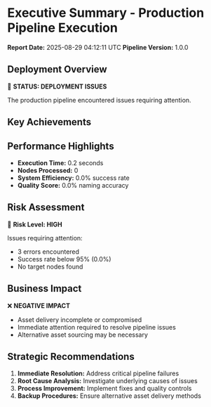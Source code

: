 # Executive Summary - Production Pipeline Execution

**Report Date:** 2025-08-29 04:12:11 UTC
**Pipeline Version:** 1.0.0

## Deployment Overview

🔴 **STATUS: DEPLOYMENT ISSUES**

The production pipeline encountered issues requiring attention.

## Key Achievements


## Performance Highlights

- **Execution Time:** 0.2 seconds
- **Nodes Processed:** 0
- **System Efficiency:** 0.0% success rate
- **Quality Score:** 0.0% naming accuracy

## Risk Assessment

🔴 **Risk Level: HIGH**

Issues requiring attention:

- 3 errors encountered
- Success rate below 95% (0.0%)
- No target nodes found

## Business Impact

❌ **NEGATIVE IMPACT**

- Asset delivery incomplete or compromised
- Immediate attention required to resolve pipeline issues
- Alternative asset sourcing may be necessary

## Strategic Recommendations

1. **Immediate Resolution:** Address critical pipeline failures
2. **Root Cause Analysis:** Investigate underlying causes of issues
3. **Process Improvement:** Implement fixes and quality controls
4. **Backup Procedures:** Ensure alternative asset delivery methods
